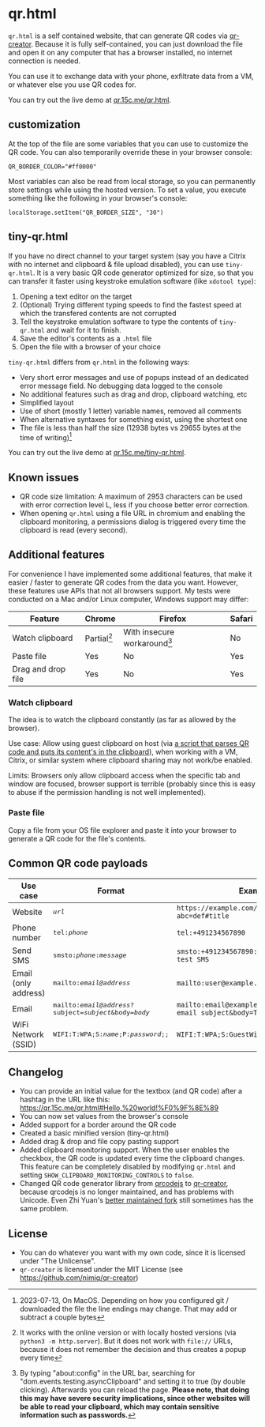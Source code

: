 # qr.html

`qr.html` is a self contained website, that can generate QR codes via [qr-creator](https://github.com/nimiq/qr-creator).
Because it is fully self-contained, you can just download the file and open it on any computer that has a browser installed, no internet connection is needed.

You can use it to exchange data with your phone, exfiltrate data from a VM, or whatever else you use QR codes for.

You can try out the live demo at [qr.15c.me/qr.html](https://qr.15c.me/qr.html).

## customization

At the top of the file are some variables that you can use to customize the QR code.
You can also temporarily override these in your browser console:
```
QR_BORDER_COLOR="#ff0000"
```

Most variables can also be read from local storage, so you can permanently store settings while using the hosted version.
To set a value, you execute something like the following in your browser's console:
```
localStorage.setItem("QR_BORDER_SIZE", "30")
```

## tiny-qr.html

If you have no direct channel to your target system (say you have a Citrix with no internet and clipboard & file upload disabled), you can use `tiny-qr.html`.
It is a very basic QR code generator optimized for size, so that you can transfer it faster using keystroke emulation software (like `xdotool type`):

1. Opening a text editor on the target
2. (Optional) Trying different typing speeds to find the fastest speed at which the transfered contents are not corrupted
3. Tell the keystroke emulation software to type the contents of `tiny-qr.html` and wait for it to finish.
4. Save the editor's contents as a `.html` file
5. Open the file with a browser of your choice

`tiny-qr.html` differs from `qr.html` in the following ways:

- Very short error messages and use of popups instead of an dedicated error message field. No debugging data logged to the console
- No additional features such as drag and drop, clipboard watching, etc
- Simplified layout
- Use of short (mostly 1 letter) variable names, removed all comments
- When alternative syntaxes for something exist, using the shortest one
- The file is less than half the size (12938 bytes vs 29655 bytes at the time of writing)[^3]

[^3]: 2023-07-13, On MacOS. Depending on how you configured git / downloaded the file the line endings may change. That may add or subtract a couple bytes

You can try out the live demo at [qr.15c.me/tiny-qr.html](https://qr.15c.me/tiny-qr.html).

## Known issues

- QR code size limitation: A maximum of 2953 characters can be used with error correction level L, less if you choose better error correction.
- When opening `qr.html` using a file URL in chromium and enabling the clipboard monitoring, a permissions dialog is triggered every time the clipboard is read (every second).

## Additional features

For convenience I have implemented some additional features, that make it easier / faster to generate QR codes from the data you want.
However, these features use APIs that not all browsers support.
My tests were conducted on a Mac and/or Linux computer, Windows support may differ:

Feature | Chrome | Firefox | Safari
---|---|---|---
Watch clipboard | Partial[^1] | With insecure workaround[^2] | No
Paste file | Yes | No | Yes
Drag and drop file | Yes | No | Yes

[^1]: It works with the online version or with locally hosted versions (via `python3 -m http.server`). But it does not work with `file://` URLs, because it does not remember the decision and thus creates a popup every time
[^2]: By typing "about:config" in the URL bar, searching for "dom.events.testing.asyncClipboard" and setting it to true (by double clicking). Afterwards you can reload the page. **Please note, that doing this may have severe security implications, since other websites will be able to read your clipboard, which may contain sensitive information such as passwords.**

### Watch clipboard

The idea is to watch the clipboard constantly (as far as allowed by the browser).

Use case: Allow using guest clipboard on host (via [a script that parses QR code and puts its content's in the clipboard](https://gitlab.com/six-two/bin/-/blob/main/general/copy-qr-code)), when working with a VM, Citrix, or similar system where clipboard sharing may not work/be enabled.

Limits: Browsers only allow clipboard access when the specific tab and window are focused, browser support is terrible (probably since this is easy to abuse if the permission handling is not well implemented).

### Paste file

Copy a file from your OS file explorer and paste it into your browser to generate a QR code for the file's contents.

## Common QR code payloads

Use case | Format | Example
---|---|---
Website | <tt><i>url</i></tt> | `https://example.com/test/page?abc=def#title`
Phone number | <tt>tel:<i>phone</i></tt> | `tel:+491234567890`
Send SMS | <tt>smsto:<i>phone</i>:<i>message</i></tt> | `smsto:+491234567890:Hi there, this is a test SMS`
Email (only address) | <tt>mailto:<i>email@address</i></tt> | `mailto:user@example.com`
Email | <tt>mailto:<i>email@address</i>?subject=<i>subject</i>&body=<i>body</i></tt> | `mailto:email@example.com?subject=Test email subject&body=This is a test email`
WiFi Network (SSID) | <tt>WIFI:T:WPA;S:<i>name</i>;P:<i>password</i>;;<tt> | `WIFI:T:WPA;S:GuestWifi;P:Password123!;;`

## Changelog

- You can provide an initial value for the textbox (and QR code) after a hashtag in the URL like this: <https://qr.15c.me/qr.html#Hello,%20world!%F0%9F%8E%89>
- You can now set values from the browser's console
- Added support for a border around the QR code
- Created a basic minified version (tiny-qr.html)
- Added drag & drop and file copy pasting support
- Added clipboard monitoring support. When the user enables the checkbox, the QR code is updated every time the clipboard changes. This feature can be completely disabled by modifying `qr.html` and setting `SHOW_CLIPBOARD_MONITORING_CONTROLS` to `false`.
- Changed QR code generator library from [qrcodejs](https://github.com/davidshimjs/qrcodejs) to [qr-creator](https://github.com/nimiq/qr-creator), because qrcodejs is no longer maintained, and has problems with Unicode. Even Zhi Yuan's [better maintained fork](https://github.com/zhiyuan-l/qrcodejs) still sometimes has the same problem.

## License
- You can do whatever you want with my own code, since it is licensed under "The Unlicense".
- `qr-creator` is licensed under the MIT License (see https://github.com/nimiq/qr-creator)
